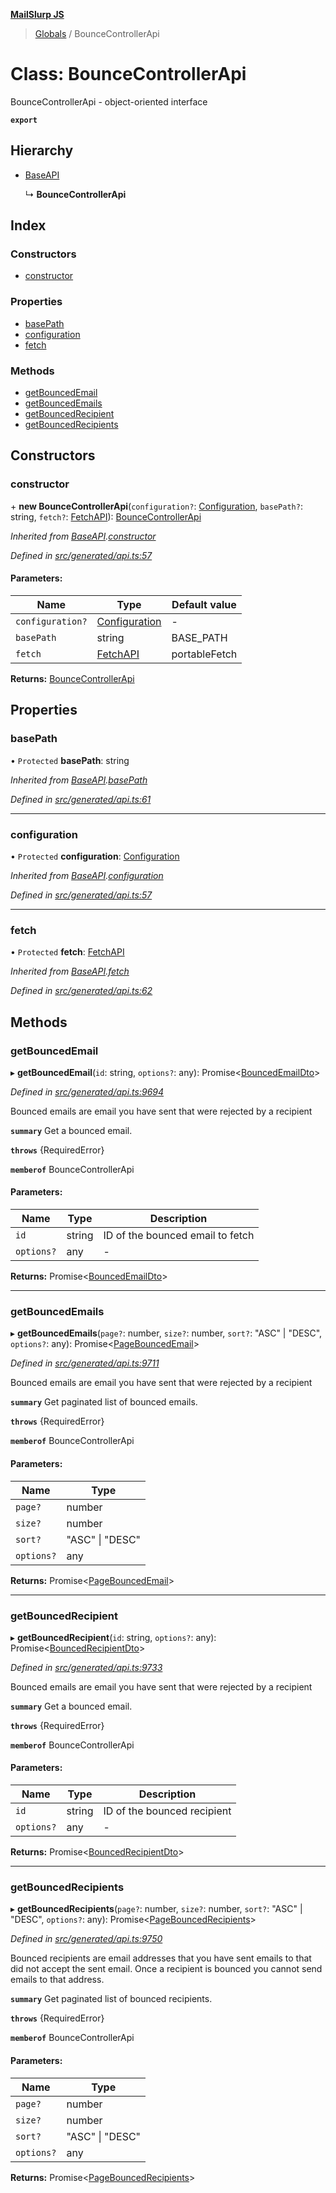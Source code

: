 **[MailSlurp JS](../README.md)**

> [Globals](../README.md) / BounceControllerApi

# Class: BounceControllerApi

BounceControllerApi - object-oriented interface

**`export`** 

## Hierarchy

* [BaseAPI](baseapi.md)

  ↳ **BounceControllerApi**

## Index

### Constructors

* [constructor](bouncecontrollerapi.md#constructor)

### Properties

* [basePath](bouncecontrollerapi.md#basepath)
* [configuration](bouncecontrollerapi.md#configuration)
* [fetch](bouncecontrollerapi.md#fetch)

### Methods

* [getBouncedEmail](bouncecontrollerapi.md#getbouncedemail)
* [getBouncedEmails](bouncecontrollerapi.md#getbouncedemails)
* [getBouncedRecipient](bouncecontrollerapi.md#getbouncedrecipient)
* [getBouncedRecipients](bouncecontrollerapi.md#getbouncedrecipients)

## Constructors

### constructor

\+ **new BounceControllerApi**(`configuration?`: [Configuration](configuration.md), `basePath?`: string, `fetch?`: [FetchAPI](../interfaces/fetchapi.md)): [BounceControllerApi](bouncecontrollerapi.md)

*Inherited from [BaseAPI](baseapi.md).[constructor](baseapi.md#constructor)*

*Defined in [src/generated/api.ts:57](https://github.com/mailslurp/mailslurp-client/blob/37bf78e/src/generated/api.ts#L57)*

#### Parameters:

Name | Type | Default value |
------ | ------ | ------ |
`configuration?` | [Configuration](configuration.md) | - |
`basePath` | string | BASE\_PATH |
`fetch` | [FetchAPI](../interfaces/fetchapi.md) | portableFetch |

**Returns:** [BounceControllerApi](bouncecontrollerapi.md)

## Properties

### basePath

• `Protected` **basePath**: string

*Inherited from [BaseAPI](baseapi.md).[basePath](baseapi.md#basepath)*

*Defined in [src/generated/api.ts:61](https://github.com/mailslurp/mailslurp-client/blob/37bf78e/src/generated/api.ts#L61)*

___

### configuration

• `Protected` **configuration**: [Configuration](configuration.md)

*Inherited from [BaseAPI](baseapi.md).[configuration](baseapi.md#configuration)*

*Defined in [src/generated/api.ts:57](https://github.com/mailslurp/mailslurp-client/blob/37bf78e/src/generated/api.ts#L57)*

___

### fetch

• `Protected` **fetch**: [FetchAPI](../interfaces/fetchapi.md)

*Inherited from [BaseAPI](baseapi.md).[fetch](baseapi.md#fetch)*

*Defined in [src/generated/api.ts:62](https://github.com/mailslurp/mailslurp-client/blob/37bf78e/src/generated/api.ts#L62)*

## Methods

### getBouncedEmail

▸ **getBouncedEmail**(`id`: string, `options?`: any): Promise\<[BouncedEmailDto](../interfaces/bouncedemaildto.md)>

*Defined in [src/generated/api.ts:9694](https://github.com/mailslurp/mailslurp-client/blob/37bf78e/src/generated/api.ts#L9694)*

Bounced emails are email you have sent that were rejected by a recipient

**`summary`** Get a bounced email.

**`throws`** {RequiredError}

**`memberof`** BounceControllerApi

#### Parameters:

Name | Type | Description |
------ | ------ | ------ |
`id` | string | ID of the bounced email to fetch |
`options?` | any | - |

**Returns:** Promise\<[BouncedEmailDto](../interfaces/bouncedemaildto.md)>

___

### getBouncedEmails

▸ **getBouncedEmails**(`page?`: number, `size?`: number, `sort?`: \"ASC\" \| \"DESC\", `options?`: any): Promise\<[PageBouncedEmail](../interfaces/pagebouncedemail.md)>

*Defined in [src/generated/api.ts:9711](https://github.com/mailslurp/mailslurp-client/blob/37bf78e/src/generated/api.ts#L9711)*

Bounced emails are email you have sent that were rejected by a recipient

**`summary`** Get paginated list of bounced emails.

**`throws`** {RequiredError}

**`memberof`** BounceControllerApi

#### Parameters:

Name | Type |
------ | ------ |
`page?` | number |
`size?` | number |
`sort?` | \"ASC\" \| \"DESC\" |
`options?` | any |

**Returns:** Promise\<[PageBouncedEmail](../interfaces/pagebouncedemail.md)>

___

### getBouncedRecipient

▸ **getBouncedRecipient**(`id`: string, `options?`: any): Promise\<[BouncedRecipientDto](../interfaces/bouncedrecipientdto.md)>

*Defined in [src/generated/api.ts:9733](https://github.com/mailslurp/mailslurp-client/blob/37bf78e/src/generated/api.ts#L9733)*

Bounced emails are email you have sent that were rejected by a recipient

**`summary`** Get a bounced email.

**`throws`** {RequiredError}

**`memberof`** BounceControllerApi

#### Parameters:

Name | Type | Description |
------ | ------ | ------ |
`id` | string | ID of the bounced recipient |
`options?` | any | - |

**Returns:** Promise\<[BouncedRecipientDto](../interfaces/bouncedrecipientdto.md)>

___

### getBouncedRecipients

▸ **getBouncedRecipients**(`page?`: number, `size?`: number, `sort?`: \"ASC\" \| \"DESC\", `options?`: any): Promise\<[PageBouncedRecipients](../interfaces/pagebouncedrecipients.md)>

*Defined in [src/generated/api.ts:9750](https://github.com/mailslurp/mailslurp-client/blob/37bf78e/src/generated/api.ts#L9750)*

Bounced recipients are email addresses that you have sent emails to that did not accept the sent email. Once a recipient is bounced you cannot send emails to that address.

**`summary`** Get paginated list of bounced recipients.

**`throws`** {RequiredError}

**`memberof`** BounceControllerApi

#### Parameters:

Name | Type |
------ | ------ |
`page?` | number |
`size?` | number |
`sort?` | \"ASC\" \| \"DESC\" |
`options?` | any |

**Returns:** Promise\<[PageBouncedRecipients](../interfaces/pagebouncedrecipients.md)>
